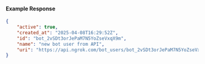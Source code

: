 <!-- Code generated for API Clients. DO NOT EDIT. -->

#### Example Response

```json
{
	"active": true,
	"created_at": "2025-04-08T16:29:52Z",
	"id": "bot_2vSDt3orJePaM7N5YoZseVxqX9m",
	"name": "new bot user from API",
	"uri": "https://api.ngrok.com/bot_users/bot_2vSDt3orJePaM7N5YoZseVxqX9m"
}
```
